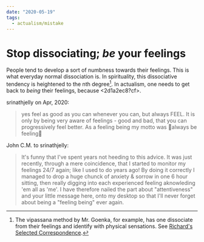 ```yaml
---
date: "2020-05-19"
tags:
  - actualism/mistake
---
```


# Stop dissociating; *be* your feelings

People tend to develop a sort of numbness towards their feelings. This is what everyday normal dissociation is. In spirituality, this dissociative tendency is heightened to the nth degree[^goenka]. In actualism, one needs to get back to *being* their feelings, because <2d1a2ec8?cf>.

srinathjelly on Apr, 2020:

> yes feel as good as you can whenever you can, but always FEEL. It is only by
  being very aware of feelings - good and bad, that you can progressively feel
  better. As a feeling being my motto was always be feeling

John C.M. to srinathjelly:

> It's funny that I've spent years not heeding to this advice. It was just
  recently, through a mere coincidence, that I started to monitor my feelings
  24/7 again; like I used to do years ago! By doing it correctly I managed to
  drop a huge chunck of anxiety & sorrow in one 6 hour sitting, then really
  digging into each experienced feeling aknowleding 'em all as 'me'. I have
  therefore nailed the part about "attentiveness" and your little message here,
  onto my desktop so that I'll never forget about being a "feeling being" ever
  again.

[^goenka]: The vipassana method by Mr. Goenka, for example, has one dissociate from their feelings and identify with physical sensations. See [Richard's Selected Correspondence](http://www.actualfreedom.com.au/richard/selectedcorrespondence/sc-goenka.htm).